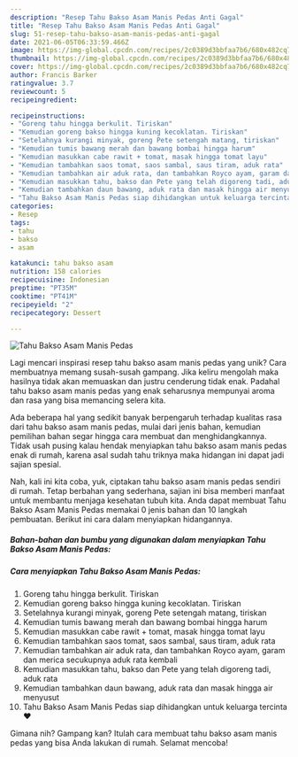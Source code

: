 ```yaml
---
description: "Resep Tahu Bakso Asam Manis Pedas Anti Gagal"
title: "Resep Tahu Bakso Asam Manis Pedas Anti Gagal"
slug: 51-resep-tahu-bakso-asam-manis-pedas-anti-gagal
date: 2021-06-05T06:33:59.466Z
image: https://img-global.cpcdn.com/recipes/2c0389d3bbfaa7b6/680x482cq70/tahu-bakso-asam-manis-pedas-foto-resep-utama.jpg
thumbnail: https://img-global.cpcdn.com/recipes/2c0389d3bbfaa7b6/680x482cq70/tahu-bakso-asam-manis-pedas-foto-resep-utama.jpg
cover: https://img-global.cpcdn.com/recipes/2c0389d3bbfaa7b6/680x482cq70/tahu-bakso-asam-manis-pedas-foto-resep-utama.jpg
author: Francis Barker
ratingvalue: 3.7
reviewcount: 5
recipeingredient:

recipeinstructions:
- "Goreng tahu hingga berkulit. Tiriskan"
- "Kemudian goreng bakso hingga kuning kecoklatan. Tiriskan"
- "Setelahnya kurangi minyak, goreng Pete setengah matang, tiriskan"
- "Kemudian tumis bawang merah dan bawang bombai hingga harum"
- "Kemudian masukkan cabe rawit + tomat, masak hingga tomat layu"
- "Kemudian tambahkan saos tomat, saos sambal, saus tiram, aduk rata"
- "Kemudian tambahkan air aduk rata, dan tambahkan Royco ayam, garam dan merica secukupnya aduk rata kembali"
- "Kemudian masukkan tahu, bakso dan Pete yang telah digoreng tadi, aduk rata"
- "Kemudian tambahkan daun bawang, aduk rata dan masak hingga air menyusut"
- "Tahu Bakso Asam Manis Pedas siap dihidangkan untuk keluarga tercinta ❤"
categories:
- Resep
tags:
- tahu
- bakso
- asam

katakunci: tahu bakso asam 
nutrition: 158 calories
recipecuisine: Indonesian
preptime: "PT35M"
cooktime: "PT41M"
recipeyield: "2"
recipecategory: Dessert

---
```



![Tahu Bakso Asam Manis Pedas](https://img-global.cpcdn.com/recipes/2c0389d3bbfaa7b6/680x482cq70/tahu-bakso-asam-manis-pedas-foto-resep-utama.jpg)

Lagi mencari inspirasi resep tahu bakso asam manis pedas yang unik? Cara membuatnya memang susah-susah gampang. Jika keliru mengolah maka hasilnya tidak akan memuaskan dan justru cenderung tidak enak. Padahal tahu bakso asam manis pedas yang enak seharusnya mempunyai aroma dan rasa yang bisa memancing selera kita.



Ada beberapa hal yang sedikit banyak berpengaruh terhadap kualitas rasa dari tahu bakso asam manis pedas, mulai dari jenis bahan, kemudian pemilihan bahan segar hingga cara membuat dan menghidangkannya. Tidak usah pusing kalau hendak menyiapkan tahu bakso asam manis pedas enak di rumah, karena asal sudah tahu triknya maka hidangan ini dapat jadi sajian spesial.


Nah, kali ini kita coba, yuk, ciptakan tahu bakso asam manis pedas sendiri di rumah. Tetap berbahan yang sederhana, sajian ini bisa memberi manfaat untuk membantu menjaga kesehatan tubuh kita. Anda dapat membuat Tahu Bakso Asam Manis Pedas memakai 0 jenis bahan dan 10 langkah pembuatan. Berikut ini cara dalam menyiapkan hidangannya.

<!--inarticleads1-->

##### Bahan-bahan dan bumbu yang digunakan dalam menyiapkan Tahu Bakso Asam Manis Pedas:





<!--inarticleads2-->

##### Cara menyiapkan Tahu Bakso Asam Manis Pedas:

1. Goreng tahu hingga berkulit. Tiriskan
1. Kemudian goreng bakso hingga kuning kecoklatan. Tiriskan
1. Setelahnya kurangi minyak, goreng Pete setengah matang, tiriskan
1. Kemudian tumis bawang merah dan bawang bombai hingga harum
1. Kemudian masukkan cabe rawit + tomat, masak hingga tomat layu
1. Kemudian tambahkan saos tomat, saos sambal, saus tiram, aduk rata
1. Kemudian tambahkan air aduk rata, dan tambahkan Royco ayam, garam dan merica secukupnya aduk rata kembali
1. Kemudian masukkan tahu, bakso dan Pete yang telah digoreng tadi, aduk rata
1. Kemudian tambahkan daun bawang, aduk rata dan masak hingga air menyusut
1. Tahu Bakso Asam Manis Pedas siap dihidangkan untuk keluarga tercinta ❤




Gimana nih? Gampang kan? Itulah cara membuat tahu bakso asam manis pedas yang bisa Anda lakukan di rumah. Selamat mencoba!
